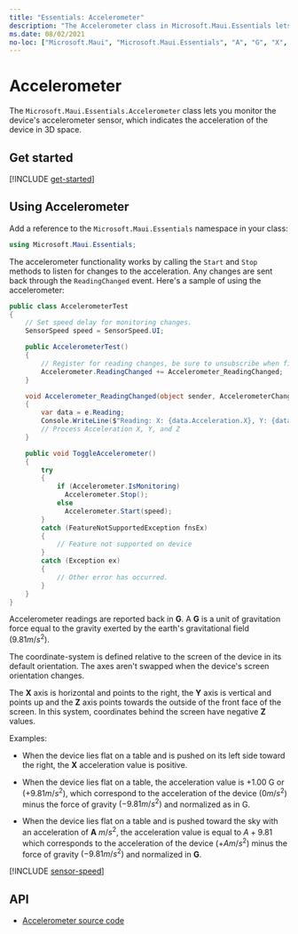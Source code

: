 ```yaml
---
title: "Essentials: Accelerometer"
description: "The Accelerometer class in Microsoft.Maui.Essentials lets you monitor the device's accelerometer sensor, which indicates the acceleration of the device in 3D space."
ms.date: 08/02/2021
no-loc: ["Microsoft.Maui", "Microsoft.Maui.Essentials", "A", "G", "X", "Y", "Z"]
---
```


# Accelerometer

The `Microsoft.Maui.Essentials.Accelerometer` class lets you monitor the device's accelerometer sensor, which indicates the acceleration of the device in 3D space.

## Get started

[!INCLUDE [get-started](includes/get-started.md)]

## Using Accelerometer

Add a reference to the `Microsoft.Maui.Essentials` namespace in your class:

```csharp
using Microsoft.Maui.Essentials;
```

The accelerometer functionality works by calling the `Start` and `Stop` methods to listen for changes to the acceleration. Any changes are sent back through the `ReadingChanged` event. Here's a sample of using the accelerometer:

```csharp
public class AccelerometerTest
{
    // Set speed delay for monitoring changes.
    SensorSpeed speed = SensorSpeed.UI;

    public AccelerometerTest()
    {
        // Register for reading changes, be sure to unsubscribe when finished
        Accelerometer.ReadingChanged += Accelerometer_ReadingChanged;
    }

    void Accelerometer_ReadingChanged(object sender, AccelerometerChangedEventArgs e)
    {
        var data = e.Reading;
        Console.WriteLine($"Reading: X: {data.Acceleration.X}, Y: {data.Acceleration.Y}, Z: {data.Acceleration.Z}");
        // Process Acceleration X, Y, and Z
    }

    public void ToggleAccelerometer()
    {
        try
        {
            if (Accelerometer.IsMonitoring)
              Accelerometer.Stop();
            else
              Accelerometer.Start(speed);
        }
        catch (FeatureNotSupportedException fnsEx)
        {
            // Feature not supported on device
        }
        catch (Exception ex)
        {
            // Other error has occurred.
        }
    }
}
```

Accelerometer readings are reported back in **G**. A **G** is a unit of gravitation force equal to the gravity exerted by the earth's gravitational field $(9.81 m/s^2)$.

The coordinate-system is defined relative to the screen of the device in its default orientation. The axes aren't swapped when the device's screen orientation changes.

The **X** axis is horizontal and points to the right, the **Y** axis is vertical and points up and the **Z** axis points towards the outside of the front face of the screen. In this system, coordinates behind the screen have negative **Z** values.

Examples:

- When the device lies flat on a table and is pushed on its left side toward the right, the **X** acceleration value is positive.

- When the device lies flat on a table, the acceleration value is +1.00 G or $(+9.81 m/s^2)$, which correspond to the acceleration of the device $(0 m/s^2)$ minus the force of gravity $(-9.81 m/s^2)$ and normalized as in G.

- When the device lies flat on a table and is pushed toward the sky with an acceleration of **A** $m/s^2$, the acceleration value is equal to $A+9.81$ which corresponds to the acceleration of the device $(+A m/s^2)$ minus the force of gravity $(-9.81 m/s^2)$ and normalized in **G**.

[!INCLUDE [sensor-speed](includes/sensor-speed.md)]

## API

- [Accelerometer source code](https://github.com/dotnet/maui/tree/main/src/Essentials/src/Accelerometer)
<!-- - [Accelerometer API documentation](xref:Microsoft.Maui.Essentials.Accelerometer)-->
